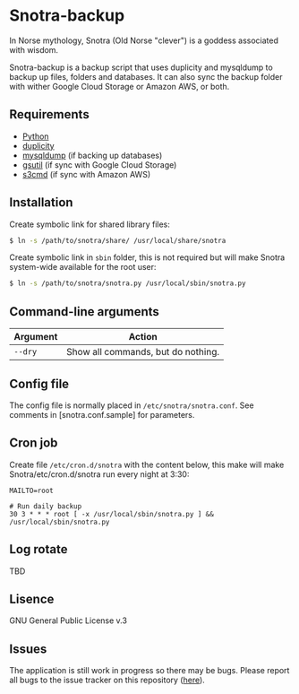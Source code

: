 # Snotra-backup
In Norse mythology, Snotra (Old Norse "clever") is a goddess associated with wisdom.

Snotra-backup is a backup script that uses duplicity and mysqldump to backup up files, folders and databases.
It can also sync the backup folder with wither Google Cloud Storage or Amazon AWS, or both.

## Requirements
* [Python](https://www.python.org/)
* [duplicity](http://duplicity.nongnu.org/)
* [mysqldump](http://www.linuxcommand.org/man_pages/mysqldump1.html) (if backing up databases)
* [gsutil](https://developers.google.com/storage/docs/gsutil) (if sync with Google Cloud Storage)
* [s3cmd](http://s3tools.org/s3cmd) (if sync with Amazon AWS)

## Installation
Create symbolic link for shared library files:
```bash
$ ln -s /path/to/snotra/share/ /usr/local/share/snotra
```

Create symbolic link in `sbin` folder, this is not required but will make Snotra system-wide available for the root user:
```bash
$ ln -s /path/to/snotra/snotra.py /usr/local/sbin/snotra.py
```

## Command-line arguments
Argument | Action
--- | ---
`--dry` | Show all commands, but do nothing.

## Config file
The config file is normally placed in `/etc/snotra/snotra.conf`. See comments in [snotra.conf.sample] for parameters.

## Cron job
Create file `/etc/cron.d/snotra` with the content below, this make will make Snotra/etc/cron.d/snotra run every night at 3:30:

```cron
MAILTO=root

# Run daily backup
30 3 * * * root [ -x /usr/local/sbin/snotra.py ] && /usr/local/sbin/snotra.py
```

## Log rotate
TBD

## Lisence
GNU General Public License v.3

## Issues
The application is still work in progress so there may be bugs. Please report all bugs to the issue tracker on this repository ([here](https://github.com/HebronNor/Snotra-backup/issues)).
